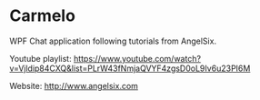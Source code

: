 # Carmelo

WPF Chat application following tutorials from AngelSix.

Youtube playlist: https://www.youtube.com/watch?v=Vjldip84CXQ&list=PLrW43fNmjaQVYF4zgsD0oL9Iv6u23PI6M

Website: http://www.angelsix.com
